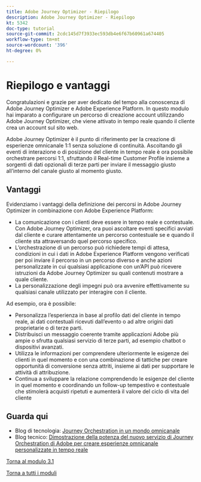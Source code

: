 ```yaml
---
title: Adobe Journey Optimizer - Riepilogo
description: Adobe Journey Optimizer - Riepilogo
kt: 5342
doc-type: tutorial
source-git-commit: 2cdc145d7f3933ec593db4e6f67b60961a674405
workflow-type: tm+mt
source-wordcount: '396'
ht-degree: 0%

---
```


# Riepilogo e vantaggi

Congratulazioni e grazie per aver dedicato del tempo alla conoscenza di Adobe Journey Optimizer e Adobe Experience Platform.
In questo modulo hai imparato a configurare un percorso di creazione account utilizzando Adobe Journey Optimizer, che viene attivato in tempo reale quando il cliente crea un account sul sito web.

Adobe Journey Optimizer è il punto di riferimento per la creazione di esperienze omnicanale 1:1 senza soluzione di continuità. Ascoltando gli eventi di interazione o di posizione del cliente in tempo reale è ora possibile orchestrare percorsi 1:1, sfruttando il Real-time Customer Profile insieme a sorgenti di dati opzionali di terze parti per inviare il messaggio giusto all’interno del canale giusto al momento giusto.

## Vantaggi

Evidenziamo i vantaggi della definizione dei percorsi in Adobe Journey Optimizer in combinazione con Adobe Experience Platform:

- La comunicazione con i clienti deve essere in tempo reale e contestuale. Con Adobe Journey Optimizer, ora puoi ascoltare eventi specifici avviati dal cliente e curare attentamente un percorso contestuale se e quando il cliente sta attraversando quel percorso specifico.
- L’orchestrazione di un percorso può richiedere tempi di attesa, condizioni in cui i dati in Adobe Experience Platform vengono verificati per poi inviare il percorso in un percorso diverso e anche azioni personalizzate in cui qualsiasi applicazione con un’API può ricevere istruzioni da Adobe Journey Optimizer su quali contenuti mostrare a quale cliente.
- La personalizzazione degli impegni può ora avvenire effettivamente su qualsiasi canale utilizzato per interagire con il cliente.

Ad esempio, ora è possibile:

- Personalizza l’esperienza in base al profilo dati del cliente in tempo reale, ai dati contestuali ricevuti dall’evento o ad altre origini dati proprietarie o di terze parti.
- Distribuisci un messaggio coerente tramite applicazioni Adobe più ampie o sfrutta qualsiasi servizio di terze parti, ad esempio chatbot o dispositivi avanzati.
- Utilizza le informazioni per comprendere ulteriormente le esigenze dei clienti in quel momento e con una combinazione di tattiche per creare opportunità di conversione senza attriti, insieme ai dati per supportare le attività di attribuzione.
- Continua a sviluppare la relazione comprendendo le esigenze del cliente in quel momento e coordinando un follow-up tempestivo e contestuale che stimolerà acquisti ripetuti e aumenterà il valore del ciclo di vita del cliente

## Guarda qui

- Blog di tecnologia: [Journey Orchestration in un mondo omnicanale](https://medium.com/adobetech/journey-orchestration-in-an-omnichannel-world-3a2d32d556d9)
- Blog tecnico: [Dimostrazione della potenza del nuovo servizio di Journey Orchestration di Adobe per creare esperienze omnicanale personalizzate in tempo reale](https://medium.com/adobetech/demonstrating-the-power-of-adobes-new-journey-orchestration-service-to-build-personalized-aa60d88cd34)

[Torna al modulo 3.1](./journey-orchestration-create-account.md)

[Torna a tutti i moduli](../../../overview.md)
